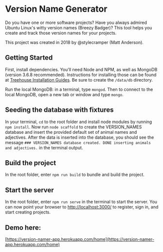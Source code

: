# Version Name Generator

Do you have one or more software projects? Have you always admired Ubuntu Linux's witty version names (Breezy Badger)? This tool helps you create and track those version names for your projects.

This project was created in 2018 by @stylecramper (Matt Anderson).

## Getting Started

First, install dependencies. You'll need Node and NPM, as well as MongoDB (version 3.6.8 recommended). Instructions for installing those can be found at [Treehouse Installation Guides](https://treehouse.github.io/installation-guides/). Be sure to create the `/data/db` directory.

Run the local MongoDB: in a terminal, type `mongod`. Then to connect to the local MongoDB, open a new tab or window and type `mongo`.

## Seeding the database with fixtures

In your terminal, `cd` to the root folder and install node modules by running `npm install`. Now run `node scaffold` to create the VERSION_NAMES database and insert the provided default set of animal names and adjectives. After the data is inserted into the database, you should see the message `### VERSION_NAMES database created. DONE inserting animals and adjectives.` in the terminal output.

## Build the project

In the root folder, enter `npm run build` to bundle and build the project.

## Start the server

In the root folder, enter `npm run serve` in the terminal to start the server. You can now point your browser to [http://localhost:3000/](http://localhost:3000/) to register, sign in, and start creating projects.

## Demo here:
[https://version-namer-app.herokuapp.com/home](https://version-namer-app.herokuapp.com/home)